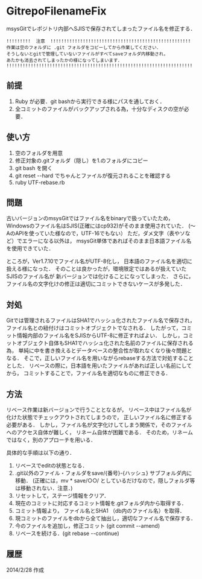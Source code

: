 GitrepoFilenameFix
==================




msysGitでレポジトリ内部へSJISで保存されてしまったファイル名を修正する．

    !!!!!!!!!  注意  !!!!!!!!!!!!!!!!!!!!!!!!!!!!!!!!!!!!!!!!!!!!!!!!!!!!
    作業は空のフォルダに .git フォルダをコピーしてから作業してください．
    そうしないとgitで管理していないファイルがすべてsaveフォルダ内移動され，
    あたかも消去されてしまったかの様になってしまいます．
    !!!!!!!!!!!!!!!!!!!!!!!!!!!!!!!!!!!!!!!!!!!!!!!!!!!!!!!!!!!!!!!!!!!!!

前提
----

1. Ruby が必要．git bashから実行できる様にパスを通しておく．
2. 全コミットのファイルがバックアップされる為，十分なディスクの空が必要．


使い方
------

1. 空のフォルダを用意
2. 修正対象の.gitフォルダ（隠し）を1.のフォルダにコピー
3. git bash を開く
4. git reset --hard でちゃんとファイルが復元されることを確認する
5. ruby UTF-rebase.rb



問題
----

古いバージョンのmsysGitではファイル名をbinaryで扱っていたため，
Windowsのファイル名はSJIS(正確にはcp932)がそのまま使用されていた．
(～AのAPIを使っていた様なので，UTF-16でもない）
ただ，ダメ文字（表やソなど）でエラーになる以外は，
msysGit単体であればそのまま日本語ファイル名を使用できていた．

ところが，Ver1.7.10でファイル名がUTF-8化し，
日本語のファイル名を適切に扱える様になった．
そのことは良かったが，環境限定ではあるが扱えていたSJISのファイル名が
新バージョンでは化けることになってしまった．
さらに，ファイル名の文字化けの修正は適切にコミットできないケースが多発した．


対処
----
Gitでは管理されるファイルはSHA1でハッシュ化されたファイル名で保存され，
ファイル名との紐付けはコミットオブジェクトでなされる．
したがって，コミット情報内部のファイル名をSJISからUTF-8に修正すればよい．
しかし，コミットオブジェクト自体もSHA1でハッシュ化された名前のファイルに保存される為，
単純に中を書き換えるとデータベースの整合性が取れなくなり後々問題となる．
そこで，正しいファイル名を用いながらrebaseする方法で対処することとした．
リベースの際に，日本語を用いたファイルがあれば正しい名前にしてから，
コミットすることで，ファイル名を適切なものに修正できる．

方法
----

リベース作業は新バージョンで行うこととなるが，
リベース中はファイル名が化けた状態でチェックアウトされてしまうので，
正しいファイル名に修正する必要がある．
しかし，ファイル名が文字化けしてしまう関係で，そのファイルへのアクセス自体が難しく，
リネーム自体が困難である．
そのため，リネームではなく，別のアプローチを用いる．

具体的な手順は以下の通り．

1. リベースでeditの状態となる．
2. .git以外のファイル・フォルダをsave/{番号}-{ハッシュ} サブフォルダ内に移動．
   (正確には，mv * save/○○/ としているだけなので，隠しフォルダ等は移動されない．注意．)
3. リセットして，ステージ情報をクリア．
4. 現在のコミットに対応するコミット情報を.gitフォルダ内から取得する．
5. コミット情報より， ファイル名とSHA1 （db内のファイル名）を取得．
6. 現コミットのファイルをdbから全て抽出し，適切なファイル名で保存する．
7. 今のファイルを追加し，修正コミット  (git commit --amend)
8. リベースを続ける．(git rebase --continue)



履歴
----

2014/2/28  作成
